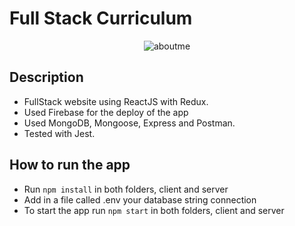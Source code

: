 # Full Stack Curriculum

<p align="center">
    <img src="https://i.ibb.co/TwwkwNn/aboutme.png" alt="aboutme">
</p>

## Description
- FullStack website using ReactJS with Redux.
- Used Firebase for the deploy of the app
- Used MongoDB, Mongoose, Express and Postman.
- Tested with Jest.

## How to run the app
- Run `npm install` in both folders, client and server
- Add in a file called .env your database string connection
- To start the app run `npm start` in both folders, client and server